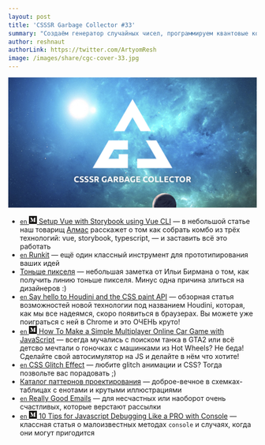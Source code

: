 ```yaml
---
layout: post
title: 'CSSSR Garbage Collector #33'
summary: "Создаём генератор случайных чисел, программируем квантовые компьютеры и изучаем массу других интересностей из наших чатов"
author: reshnaut
authorLink: https://twitter.com/ArtyomResh
image: /images/share/cgc-cover-33.jpg
---
```


[github]: /images/icons/github.png
[medium]: /images/icons/medium.png
[yt]: /images/icons/youtube.png

![CSSSR Garbage Collector](/images/share/cgc-cover-33.jpg)


- [`en` ![medium] Setup Vue with Storybook using Vue CLI](https://medium.com/@almeynman/setup-vue-with-storybook-using-vue-cli-3-0-typescript-example-1be64a7cc7ac) — в небольшой статье наш товарищ [Алмас](https://twitter.com/almeynman) расскажет о том как собрать комбо из трёх технологий: vue, storybook, typescript, — и заставить всё это работать
- [`en` Runkit](https://runkit.com/home) — ещё один классный инструмент для прототипирования ваших идей
- [Тоньше пикселя](https://ilyabirman.ru/meanwhile/all/thinner-than-a-pixel/) — небольшая заметка от Ильи Бирмана о том, как получить линию тоньше пикселя. Минус одна причина злиться на дизайнеров :)
- [`en` Say hello to Houdini and the CSS paint API](https://codersblock.com/blog/say-hello-to-houdini-and-the-css-paint-api/) — обзорная статья возможностей новой технологии под названием Houdini, которая, как мы все надеямся, скоро появиться в браузерах. Вы можете уже поиграться с ней в Chrome и это ОЧЕНЬ круто!
- [`en` ![medium] How To Make a Simple Multiplayer Online Car Game with JavaScript](https://codeburst.io/how-to-make-a-simple-multiplayer-online-car-game-with-javascript-89d47908f995) — всегда мучались с поиском танка в GTA2 или всё детсво мечтали о гоночках с машинками из Hot Wheels? Не беда! Сделайте свой автосимулятор на JS и делайте в нём что хотите!
- [`en` CSS Glitch Effect](https://tympanus.net/codrops/2017/12/21/css-glitch-effect/) — любите glitch анимации и CSS? Тогда позвольте вас порадовать ;)
- [Каталог паттернов проектирования](https://refactoring.guru/ru/design-patterns/catalog) — доброе-вечное в схемках-таблицах с енотами и крутыми иллюстрациями
- [`en` Really Good Emails](https://reallygoodemails.com/) — для несчастных или наоборот очень счастливых, которые верстают рассылки
- [`en` ![medium] 10 Tips for Javascript Debugging Like a PRO with Console](https://medium.com/appsflyer/10-tips-for-javascript-debugging-like-a-pro-with-console-7140027eb5f6) — классная статья о малоизвестных методах `console` и случаях, когда они могут пригодится
